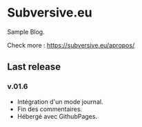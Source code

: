 # Subversive.eu

Sample Blog.

Check more :   <https://subversive.eu/apropos/>

## Last release

### v.01.6

- Intégration d'un mode journal.  
- Fin des commentaires.  
- Hébergé avec GithubPages.  